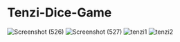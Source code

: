 # Tenzi-Dice-Game
![Screenshot (526)](https://user-images.githubusercontent.com/110433564/232344795-bd90e319-18a2-4b3e-9183-929ae32b7fd2.png)
![Screenshot (527)](https://user-images.githubusercontent.com/110433564/232344796-a087b0a3-2de1-4ad9-9f08-ac60a15e2f9b.png)
![tenzi1](https://user-images.githubusercontent.com/110433564/232344803-6e06cc85-53ef-4734-b2d3-84f1d52e6589.png)
![tenzi2](https://user-images.githubusercontent.com/110433564/232344806-553f1a14-cd9a-44c0-9d7b-693f5e569560.png)
